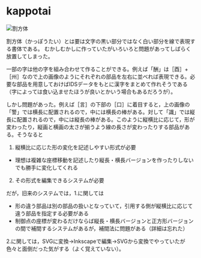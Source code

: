 # kappotai

![割方体](https://pbs.twimg.com/media/BRSfR-CCIAAtNms.png:orig)

割方体（かっぽうたい）とは要は文字の黒い部分ではなく白い部分を線で表現する書体である。
むかしむかしに作っていたがいろいろと問題があってしばらく放置してしまった。

一部の字は他の字を組み合わせて作ることができる。例えば「酬」は［酉］+［州］なので上の画像のようにそれぞれの部品を左右に並べれば表現できる。必要な部品を用意しておけばIDSデータをもとに漢字をまとめて作れそうである（字によっては食い込ませたほうが良いとかいう場合もあるだろうが）。

しかし問題があった。例えば［言］の下部の［口］に着目すると，上の画像の「警」では横長に配置されるので，中には横長の棒がある。対して「識」では縦長に配置されるので，中には縦長の棒がある。このように縦横比に応じて，形が変わったり，縦画と横画の太さが揃うよう線の長さが変わったりする部品がある。そうなると

1. 縦横比に応じた形の変化を記述しやすい形式が必要
  * 理想は複雑な座標移動を記述したり縦長・横長バージョンを作ったりしないでも勝手に変化してくれる
2. その形式を編集できるシステムが必要

だが，旧来のシステムでは，1.に関しては

* 形の違う部品は別の部品の扱いとなっていて，引用する側が縦横比に応じて違う部品を指定する必要がある
* 制御点の座標が変わるだけならば縦長・横長バージョンと正方形バージョンの間で補間するシステムがあるが，補間法に問題がある（詳細は忘れた）

2.に関しては，SVGに変換→Inkscapeで編集→SVGから変換でやっていたが色々と面倒だった気がする（よく覚えていない）。
